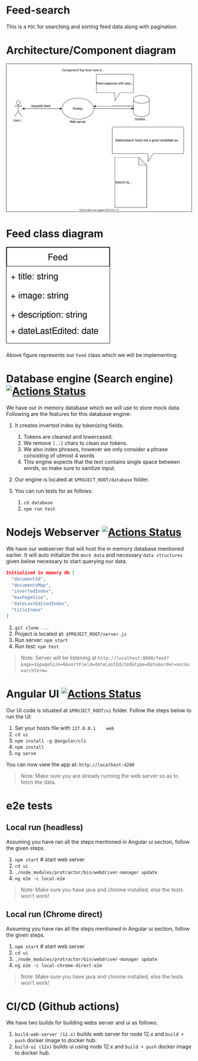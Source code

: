 # Feed-search
This is a `POC` for searching and sorting feed data along with pagination

# Architecture/Component diagram
![Architecture diagram](docs/diagrams/Feed-component-diagram.svg)

# Feed class diagram
![Feed class](docs/diagrams/Feed-class.svg)

Above figure represents our `Feed` class which we will be implementing.

# Database engine (Search engine) [![Actions Status](https://github.com/yogesh8177/feed-search/workflows/Feed%20App/badge.svg)](https://github.com/{yogesh8177}/{feed-search}/actions)

We have our in memory database which we will use to store mock data. Following are the features for this database engine:
1. It creates inverted index by tokenizing fields.
    1. Tokens are cleaned and lowercased.
    1. We remove `[.:]` chars to clean our tokens.
    1. We also index phrases, however we only consider a phrase consisting of utmost 4 words
    1. This engine expects that the text contains single space between words, so make sure to sanitize input.

1. Our engine is located at `$PROJECT_ROOT/database` folder.
1. You can run tests for as follows:
    1. `cd database`
    1. `npm run test`

# Nodejs Webserver [![Actions Status](https://github.com/yogesh8177/feed-search/workflows/Feed%20App/badge.svg)](https://github.com/{yogesh8177}/{feed-search}/actions)

We have our webserver that will host the in memory database mentioned earlier. It will auto initialize the `mock data` and necessary `data structures` given below necessary to start querying our data.

```json
Initialized in memory db [
  "documentId",
  "documentsMap",
  "invertedIndex",
  "maxPageSize",
  "dateLastEditedIndex",
  "titleIndex"
]
```

1. `git clone ...`
1. Project is located at: `$PROJECT_ROOT/server.js`
1. Run server: `npm start`
1. Run test: `npm test`

>Note: Server will be listening at `http://localhost:8000/feed?page=1&pageSize=6&sortField=dateLastEdited&type=Date&order=asc&searchTerm=`

# Angular UI [![Actions Status](https://github.com/yogesh8177/feed-search/workflows/Feed%20App/badge.svg)](https://github.com/{yogesh8177}/{feed-search}/actions)

Our UI code is situated at `$PROJECT_ROOT/ui` folder.
Follow the steps below to run the UI:

1. Set your hosts file with `127.0.0.1    web`
1. `cd ui`
1. `npm install -g @angular/cli`
1. `npm install`
1. `ng serve`

You can now view the app at: `http://localhost:4200`

>Note: Make sure you are already running the web server so as to fetch the data.

# e2e tests

## Local run (headless)

Assuming you have ran all the steps mentioned in Angular ui section, follow the given steps.

1. `npm start` # start web server
1. `cd ui`
1. `./node_modules/protractor/bin/webdriver-manager update`
1. `ng e2e -c local-e2e`

> Note: Make sure you have java and chrome installed, else the tests won't work!

## Local run (Chrome direct)

Assuming you have ran all the steps mentioned in Angular ui section, follow the given steps.

1. `npm start` # start web server
1. `cd ui`
1. `./node_modules/protractor/bin/webdriver-manager update`
1. `ng e2e -c local-chrome-direct-e2e`

> Note: Make sure you have java and chrome installed, else the tests won't work!

# CI/CD (Github actions)

We have two builds for building webs server and ui as follows:

1. `build-web-server (12.x)` builds web server for node 12.x and `build + push` docker image to docker hub.
1. `build-ui (12x)` builds ui using node 12.x and `build + push` docker image to docker hub.
